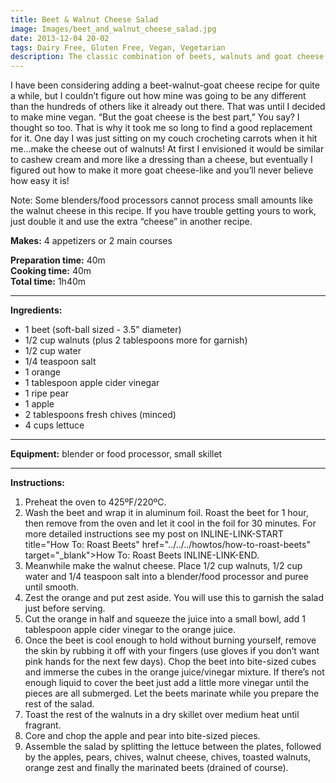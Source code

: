 ```yaml
---
title: Beet & Walnut Cheese Salad
image: Images/beet_and_walnut_cheese_salad.jpg
date: 2013-12-04 20-02
tags: Dairy Free, Gluten Free, Vegan, Vegetarian
description: The classic combination of beets, walnuts and goat cheese gets a modern twist in this vegan recipe.
---
```

I have been considering adding a beet-walnut-goat cheese recipe for quite a while, but I couldn’t figure out how mine was going to be any different than the hundreds of others like it already out there. That was until I decided to make mine vegan. “But the goat cheese is the best part,” You say? I thought so too. That is why it took me so long to find a good replacement for it. One day I was just sitting on my couch crocheting carrots when it hit me…make the cheese out of walnuts! At first I envisioned it would be similar to cashew cream and more like a dressing than a cheese, but eventually I figured out how to make it more goat cheese-like and you’ll never believe how easy it is!

Note: Some blenders/food processors cannot process small amounts like the walnut cheese in this recipe. If you have trouble getting yours to work, just double it and use the extra “cheese” in another recipe. 

**Makes:** 4 appetizers or 2 main courses

**Preparation time:** 40m  
**Cooking time:** 40m  
**Total time:** 1h40m

---

**Ingredients:**

- 1 beet (soft-ball sized - 3.5” diameter)
- 1/2 cup walnuts (plus 2 tablespoons more for garnish)
- 1/2 cup water
- 1/4 teaspoon salt
- 1 orange
- 1 tablespoon apple cider vinegar
- 1 ripe pear
- 1 apple
- 2 tablespoons fresh chives (minced)
- 4 cups lettuce


---

**Equipment:** blender or food processor, small skillet

---

**Instructions:**

1. Preheat the oven to 425ºF/220ºC.
1. Wash the beet and wrap it in aluminum foil. Roast the beet for 1 hour, then remove from the oven and let it cool in the foil for 30 minutes. For more detailed instructions see my post on INLINE-LINK-START title="How To: Roast Beets" href="../../../howtos/how-to-roast-beets" target="_blank">How To: Roast Beets INLINE-LINK-END.
1. Meanwhile make the walnut cheese. Place 1/2 cup walnuts, 1/2 cup water and 1/4 teaspoon salt into a blender/food processor and puree until smooth. 
1. Zest the orange and put zest aside. You will use this to garnish the salad just before serving.
1. Cut the orange in half and squeeze the juice into a small bowl, add 1 tablespoon apple cider vinegar to the orange juice. 
1. Once the beet is cool enough to hold without burning yourself, remove the skin by rubbing it off with your fingers (use gloves if you don’t want pink hands for the next few days). Chop the beet into bite-sized cubes and immerse the cubes in the orange juice/vinegar mixture. If there’s not enough liquid to cover the beet just add a little more vinegar until the pieces are all submerged. Let the beets marinate while you prepare the rest of the salad.
1. Toast the rest of the walnuts in a dry skillet over medium heat until fragrant.
1. Core and chop the apple and pear into bite-sized pieces.
1. Assemble the salad by splitting the lettuce between the plates, followed by the apples, pears, chives, walnut cheese, chives, toasted walnuts, orange zest and finally the marinated beets (drained of course). 

